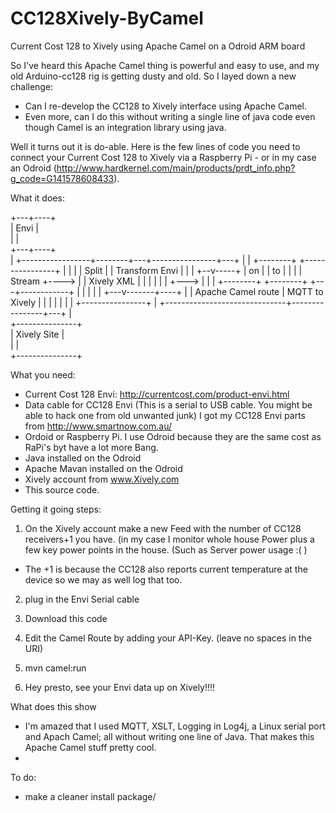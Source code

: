 # CC128Xively-ByCamel
Current Cost 128 to Xively using Apache Camel on a Odroid ARM board

So I've heard this Apache Camel thing is powerful and easy to use, and my old Arduino-cc128 rig is getting dusty and old. So I layed down a new challenge: 

* Can I re-develop the CC128 to Xively interface using Apache Camel.  
* Even more, can I do this without writing a single line of java code even though Camel is an integration library using java.

Well it turns out it is do-able. Here is the few lines of code you need to connect your Current Cost 128 to Xively via a Raspberry Pi - or in my case an Odroid (http://www.hardkernel.com/main/products/prdt_info.php?g_code=G141578608433).

What it does:

   +---+----+                                        
   | Envi   |                                        
   |        |                                        
   +---+----+                                        
       | 
+-----------------+--------+---+----------------+---+
|      |          +--------+   +----------------+   |
|      |          | Split  |   | Transform Envi |   |
|   +--v-----+    | on     |   | to             |   |
|   | Stream +----> <msg>  |   | Xively XML     |   |
|   |        |    |        +--->                |   |
|   +--------+    +--------+   +---+------------+   |
|                                  |                |
|                              +---v-------+----+   |
|  Apache Camel route          | MQTT to Xively |   |
|                              |                |   |
|                              +----------------+   |
+------------------------------+----------------+---+
                               |                 
                               +---------------+     
                               | Xively Site   |     
                               |               |     
                               +---------------+     



What you need:
* Current Cost 128 Envi:  http://currentcost.com/product-envi.html  
* Data cable for CC128 Envi (This is a serial to USB cable. You might be able to hack one from old unwanted junk)
  I got my CC128 Envi parts from http://www.smartnow.com.au/ 
* Ordoid or Raspberry Pi.  I use Odroid because they are the same cost as RaPi's byt have a lot more Bang.
* Java installed on the Odroid
* Apache Mavan installed on the Odroid
* Xively account from www.Xively.com
* This source code.

Getting it going steps:

1) On the Xively account make a new Feed with the number of CC128 receivers+1 you have. (in my case I monitor whole house Power plus a few key power points in the house. (Such as Server power usage :(  )
* The +1 is because the CC128 also reports current temperature at the device so we may as well log that too.

2) plug in the Envi Serial cable

3) Download this code

4) Edit the Camel Route by adding your API-Key.  (leave no spaces in the URI)

5) mvn camel:run

6) Hey presto, see your Envi data up on Xively!!!!



What does this show
* I'm amazed that I used MQTT, XSLT, Logging in Log4j, a Linux serial port and Apach Camel; all without writing one line of Java. That makes this Apache Camel stuff pretty cool.
* 


To do:
* make a cleaner install package/
